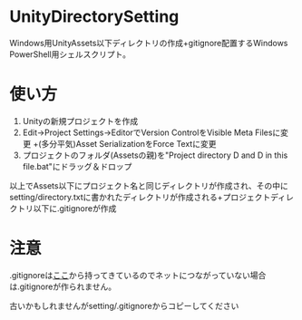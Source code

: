 # UnityDirectorySetting
Windows用UnityAssets以下ディレクトリの作成+gitignore配置するWindows PowerShell用シェルスクリプト。

# 使い方
1. Unityの新規プロジェクトを作成
2. Edit->Project Settings->EditorでVersion ControlをVisible Meta Filesに変更
+(多分平気)Asset SerializationをForce Textに変更
3. プロジェクトのフォルダ(Assetsの親)を"Project directory D and D in this file.bat"にドラッグ＆ドロップ

以上でAssets以下にプロジェクト名と同じディレクトリが作成され、その中にsetting/directory.txtに書かれたディレクトリが作成される+プロジェクトディレクトリ以下に.gitignoreが作成

# 注意
.gitignoreは[ここ](https://github.com/github/gitignore/blob/master/Unity.gitignore)から持ってきているのでネットにつながっていない場合は.gitignoreが作られません。

古いかもしれませんがsetting/.gitignoreからコピーしてください
